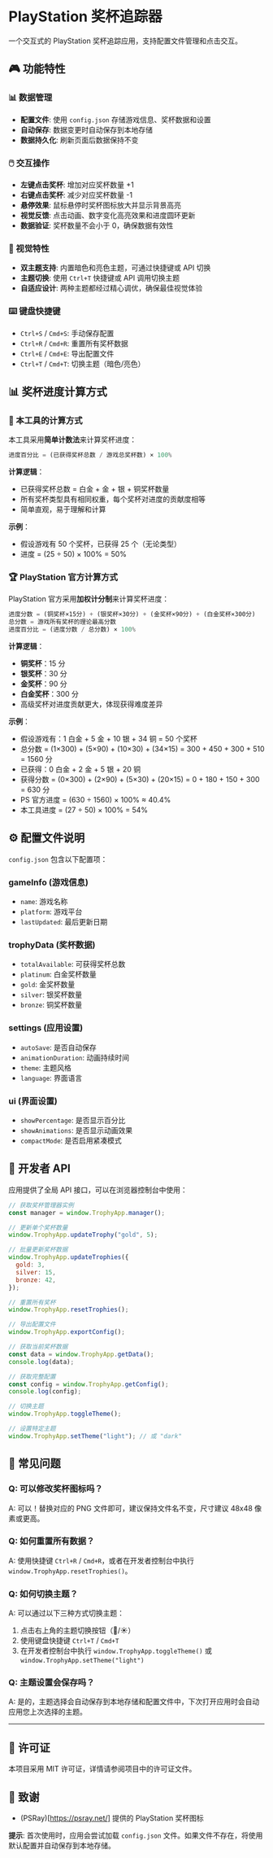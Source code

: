 # PlayStation 奖杯追踪器

一个交互式的 PlayStation 奖杯追踪应用，支持配置文件管理和点击交互。

## 🎮 功能特性

### 📊 数据管理

- **配置文件**: 使用 `config.json` 存储游戏信息、奖杯数据和设置
- **自动保存**: 数据变更时自动保存到本地存储
- **数据持久化**: 刷新页面后数据保持不变

### 🖱️ 交互操作

- **左键点击奖杯**: 增加对应奖杯数量 +1
- **右键点击奖杯**: 减少对应奖杯数量 -1
- **悬停效果**: 鼠标悬停时奖杯图标放大并显示背景高亮
- **视觉反馈**: 点击动画、数字变化高亮效果和进度圆环更新
- **数据验证**: 奖杯数量不会小于 0，确保数据有效性

### 🎨 视觉特性

- **双主题支持**: 内置暗色和亮色主题，可通过快捷键或 API 切换
- **主题切换**: 使用 `Ctrl+T` 快捷键或 API 调用切换主题
- **自适应设计**: 两种主题都经过精心调优，确保最佳视觉体验

### ⌨️ 键盘快捷键

- `Ctrl+S` / `Cmd+S`: 手动保存配置
- `Ctrl+R` / `Cmd+R`: 重置所有奖杯数据
- `Ctrl+E` / `Cmd+E`: 导出配置文件
- `Ctrl+T` / `Cmd+T`: 切换主题（暗色/亮色）

## 📊 奖杯进度计算方式

### 🎯 本工具的计算方式

本工具采用**简单计数法**来计算奖杯进度：

```javascript
进度百分比 = (已获得奖杯总数 / 游戏总奖杯数) × 100%
```

**计算逻辑**：

- 已获得奖杯总数 = 白金 + 金 + 银 + 铜奖杯数量
- 所有奖杯类型具有相同权重，每个奖杯对进度的贡献度相等
- 简单直观，易于理解和计算

**示例**：

- 假设游戏有 50 个奖杯，已获得 25 个（无论类型）
- 进度 = (25 ÷ 50) × 100% = 50%

### 🏆 PlayStation 官方计算方式

PlayStation 官方采用**加权计分制**来计算奖杯进度：

```javascript
进度分数 = (铜奖杯×15分) + (银奖杯×30分) + (金奖杯×90分) + (白金奖杯×300分)
总分数 = 游戏所有奖杯的理论最高分数
进度百分比 = (进度分数 / 总分数) × 100%
```

**计算逻辑**：

- **铜奖杯**：15 分
- **银奖杯**：30 分
- **金奖杯**：90 分
- **白金奖杯**：300 分
- 高级奖杯对进度贡献更大，体现获得难度差异

**示例**：

- 假设游戏有：1 白金 + 5 金 + 10 银 + 34 铜 = 50 个奖杯
- 总分数 = (1×300) + (5×90) + (10×30) + (34×15) = 300 + 450 + 300 + 510 = 1560 分
- 已获得：0 白金 + 2 金 + 5 银 + 20 铜
- 获得分数 = (0×300) + (2×90) + (5×30) + (20×15) = 0 + 180 + 150 + 300 = 630 分
- PS 官方进度 = (630 ÷ 1560) × 100% ≈ 40.4%
- 本工具进度 = (27 ÷ 50) × 100% = 54%

## ⚙️ 配置文件说明

`config.json` 包含以下配置项：

### gameInfo (游戏信息)

- `name`: 游戏名称
- `platform`: 游戏平台
- `lastUpdated`: 最后更新日期

### trophyData (奖杯数据)

- `totalAvailable`: 可获得奖杯总数
- `platinum`: 白金奖杯数量
- `gold`: 金奖杯数量
- `silver`: 银奖杯数量
- `bronze`: 铜奖杯数量

### settings (应用设置)

- `autoSave`: 是否自动保存
- `animationDuration`: 动画持续时间
- `theme`: 主题风格
- `language`: 界面语言

### ui (界面设置)

- `showPercentage`: 是否显示百分比
- `showAnimations`: 是否显示动画效果
- `compactMode`: 是否启用紧凑模式

## 🔧 开发者 API

应用提供了全局 API 接口，可以在浏览器控制台中使用：

```javascript
// 获取奖杯管理器实例
const manager = window.TrophyApp.manager();

// 更新单个奖杯数量
window.TrophyApp.updateTrophy("gold", 5);

// 批量更新奖杯数据
window.TrophyApp.updateTrophies({
  gold: 3,
  silver: 15,
  bronze: 42,
});

// 重置所有奖杯
window.TrophyApp.resetTrophies();

// 导出配置文件
window.TrophyApp.exportConfig();

// 获取当前奖杯数据
const data = window.TrophyApp.getData();
console.log(data);

// 获取完整配置
const config = window.TrophyApp.getConfig();
console.log(config);

// 切换主题
window.TrophyApp.toggleTheme();

// 设置特定主题
window.TrophyApp.setTheme("light"); // 或 "dark"
```

## 🚨 常见问题

### Q: 可以修改奖杯图标吗？

A: 可以！替换对应的 PNG 文件即可，建议保持文件名不变，尺寸建议 48x48 像素或更高。

### Q: 如何重置所有数据？

A: 使用快捷键 `Ctrl+R` / `Cmd+R`，或者在开发者控制台中执行 `window.TrophyApp.resetTrophies()`。

### Q: 如何切换主题？

A: 可以通过以下三种方式切换主题：

1. 点击右上角的主题切换按钮（🌙/☀️）
2. 使用键盘快捷键 `Ctrl+T` / `Cmd+T`
3. 在开发者控制台中执行 `window.TrophyApp.toggleTheme()` 或 `window.TrophyApp.setTheme("light")`

### Q: 主题设置会保存吗？

A: 是的，主题选择会自动保存到本地存储和配置文件中，下次打开应用时会自动应用您上次选择的主题。

---

## 📄 许可证

本项目采用 MIT 许可证，详情请参阅项目中的许可证文件。

## 🙏 致谢

- (PSRay)[https://psray.net/] 提供的 PlayStation 奖杯图标

**提示**: 首次使用时，应用会尝试加载 `config.json` 文件。如果文件不存在，将使用默认配置并自动保存到本地存储。
